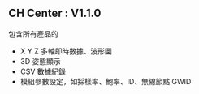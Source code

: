 ## CH Center : V1.1.0
包含所有產品的

- X Y Z 多軸即時數據、波形圖
- 3D 姿態顯示
- CSV 數據紀錄
- 模組參數設定，如採樣率、鮑率、ID、無線節點 GWID

